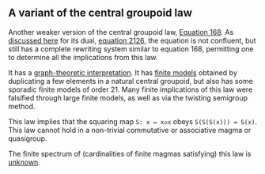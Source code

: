 ## A variant of the central groupoid law

Another weaker version of the central groupoid law, [Equation 168](https://teorth.github.io/equational_theories/implications/?168).  As [discussed here](https://leanprover.zulipchat.com/#narrow/stream/458659-Equational/topic/Equation.202126) for its dual, [equation 2126](https://teorth.github.io/equational_theories/implications/?2126), the equation is not confluent, but still has a complete rewriting system similar to equation 168, permitting one to determine all the implications from this law.

It has a [graph-theoretic interpretation](https://leanprover.zulipchat.com/#narrow/channel/458659-Equational/topic/Austin.20pairs/near/484345673).  It has [finite models](https://leanprover.zulipchat.com/#narrow/channel/458659-Equational/topic/Understanding.20Finite.201486.20Magmas) obtained by duplicating a few elements in a natural central groupoid, but also has some sporadic finite models of order 21.  Many finite implications of this law were falsified through large finite models, as well as via the twisting semigroup method.

This law implies that the squaring map `S: x ↦ x◇x` obeys `S(S(S(x))) = S(x)`.  This law cannot hold in a non-trivial commutative or associative magma or quasigroup.

The finite spectrum of (cardinalities of finite magmas satisfying) this law is [unknown](https://leanprover.zulipchat.com/#narrow/channel/458659-Equational/topic/Order.203.20Spectra/with/527073087).
